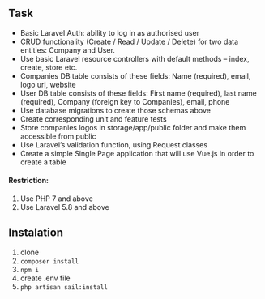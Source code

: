 ## Task

- Basic Laravel Auth: ability to log in as authorised user
- CRUD functionality (Create / Read / Update / Delete) for two data entities: Company and User.
- Use basic Laravel resource controllers with default methods – index, create, store etc.
- Companies DB table consists of these fields: Name (required), email, logo url, website
- User DB table consists of these fields: First name (required), last name (required), Company (foreign key to Companies), email, phone
- Use database migrations to create those schemas above
- Create corresponding unit and feature tests
- Store companies logos in storage/app/public folder and make them accessible from public
- Use Laravel’s validation function, using Request classes
- Create a simple Single Page application that will use Vue.js in order to create a table

#### Restriction:
1. Use PHP 7 and above
2. Use Laravel 5.8 and above

## Instalation

1. clone
2. `composer install`
3. `npm i`
4. create .env file
5. `php artisan sail:install`


